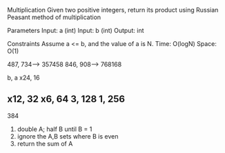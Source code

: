 Multiplication Given two positive integers,
return its product using Russian Peasant method of multiplication

Parameters
Input: a (int)
Input: b (int)
Output: int

Constraints
Assume a <= b, and the value of a is N.
Time: O(logN)
Space: O(1)

487, 734--> 357458
846, 908--> 768168


b,   a
x24, 16

x12, 32
x6, 64
3, 128
1, 256
-------------
   384   
1) double A; half B until B = 1
2) ignore the A,B sets where B is even
3) return the sum of A
